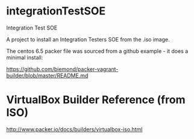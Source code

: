 integrationTestSOE
==================

Integration Test SOE

A project to install an Integration Testers SOE from the .iso image.

The centos 6.5 packer file was sourced from a github example - it does a minimal install:

https://github.com/biemond/packer-vagrant-builder/blob/master/README.md

# VirtualBox Builder Reference (from ISO)

http://www.packer.io/docs/builders/virtualbox-iso.html
